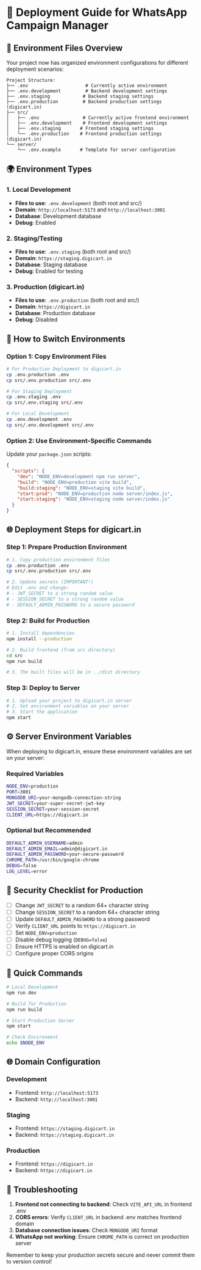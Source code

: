 # 🚀 Deployment Guide for WhatsApp Campaign Manager

## 📁 Environment Files Overview

Your project now has organized environment configurations for different deployment scenarios:

```
Project Structure:
├── .env                     # Currently active environment
├── .env.development         # Backend development settings
├── .env.staging            # Backend staging settings
├── .env.production         # Backend production settings (digicart.in)
├── src/
│   ├── .env                # Currently active frontend environment
│   ├── .env.development    # Frontend development settings
│   ├── .env.staging       # Frontend staging settings
│   └── .env.production    # Frontend production settings (digicart.in)
└── server/
    └── .env.example       # Template for server configuration
```

## 🌍 Environment Types

### 1. **Local Development**
- **Files to use**: `.env.development` (both root and src/)
- **Domain**: `http://localhost:5173` and `http://localhost:3001`
- **Database**: Development database
- **Debug**: Enabled

### 2. **Staging/Testing**
- **Files to use**: `.env.staging` (both root and src/)
- **Domain**: `https://staging.digicart.in`
- **Database**: Staging database
- **Debug**: Enabled for testing

### 3. **Production (digicart.in)**
- **Files to use**: `.env.production` (both root and src/)
- **Domain**: `https://digicart.in`
- **Database**: Production database
- **Debug**: Disabled

## 🔄 How to Switch Environments

### Option 1: Copy Environment Files
```bash
# For Production Deployment to digicart.in
cp .env.production .env
cp src/.env.production src/.env

# For Staging Deployment
cp .env.staging .env
cp src/.env.staging src/.env

# For Local Development
cp .env.development .env
cp src/.env.development src/.env
```

### Option 2: Use Environment-Specific Commands
Update your `package.json` scripts:

```json
{
  "scripts": {
    "dev": "NODE_ENV=development npm run server",
    "build": "NODE_ENV=production vite build",
    "build:staging": "NODE_ENV=staging vite build",
    "start:prod": "NODE_ENV=production node server/index.js",
    "start:staging": "NODE_ENV=staging node server/index.js"
  }
}
```

## 🌐 Deployment Steps for digicart.in

### Step 1: Prepare Production Environment
```bash
# 1. Copy production environment files
cp .env.production .env
cp src/.env.production src/.env

# 2. Update secrets (IMPORTANT!)
# Edit .env and change:
# - JWT_SECRET to a strong random value
# - SESSION_SECRET to a strong random value  
# - DEFAULT_ADMIN_PASSWORD to a secure password
```

### Step 2: Build for Production
```bash
# 1. Install dependencies
npm install --production

# 2. Build frontend (from src directory)
cd src
npm run build

# 3. The built files will be in ../dist directory
```

### Step 3: Deploy to Server
```bash
# 1. Upload your project to digicart.in server
# 2. Set environment variables on your server
# 3. Start the application
npm start
```

## ⚙️ Server Environment Variables

When deploying to digicart.in, ensure these environment variables are set on your server:

### Required Variables
```bash
NODE_ENV=production
PORT=3001
MONGODB_URI=your-mongodb-connection-string
JWT_SECRET=your-super-secret-jwt-key
SESSION_SECRET=your-session-secret
CLIENT_URL=https://digicart.in
```

### Optional but Recommended
```bash
DEFAULT_ADMIN_USERNAME=admin
DEFAULT_ADMIN_EMAIL=admin@digicart.in  
DEFAULT_ADMIN_PASSWORD=your-secure-password
CHROME_PATH=/usr/bin/google-chrome
DEBUG=false
LOG_LEVEL=error
```

## 🔐 Security Checklist for Production

- [ ] Change `JWT_SECRET` to a random 64+ character string
- [ ] Change `SESSION_SECRET` to a random 64+ character string
- [ ] Update `DEFAULT_ADMIN_PASSWORD` to a strong password
- [ ] Verify `CLIENT_URL` points to `https://digicart.in`
- [ ] Set `NODE_ENV=production`
- [ ] Disable debug logging (`DEBUG=false`)
- [ ] Ensure HTTPS is enabled on digicart.in
- [ ] Configure proper CORS origins

## 🚦 Quick Commands

```bash
# Local Development
npm run dev

# Build for Production
npm run build

# Start Production Server
npm start

# Check Environment
echo $NODE_ENV
```

## 🌐 Domain Configuration

### Development
- Frontend: `http://localhost:5173`
- Backend: `http://localhost:3001`

### Staging
- Frontend: `https://staging.digicart.in`
- Backend: `https://staging.digicart.in`

### Production
- Frontend: `https://digicart.in`
- Backend: `https://digicart.in`

## 🔧 Troubleshooting

1. **Frontend not connecting to backend**: Check `VITE_API_URL` in frontend .env
2. **CORS errors**: Verify `CLIENT_URL` in backend .env matches frontend domain
3. **Database connection issues**: Check `MONGODB_URI` format
4. **WhatsApp not working**: Ensure `CHROME_PATH` is correct on production server

Remember to keep your production secrets secure and never commit them to version control!